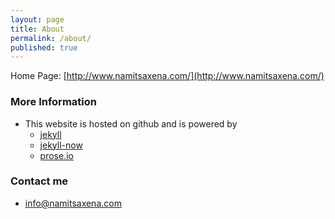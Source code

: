 ```yaml
---
layout: page
title: About
permalink: /about/
published: true
---
```


Home Page: [http://www.namitsaxena.com/](http://www.namitsaxena.com/)

### More Information

- This website is hosted on github and is powered by 
	- [jekyll](https://jekyllrb.com/)
	- [jekyll-now](https://github.com/barryclark/jekyll-now)
	- [prose.io](https://prose.io/#namitsaxena/namitsaxena.github.io)

### Contact me

- [info@namitsaxena.com](mailto:info@namitsaxena.com)
